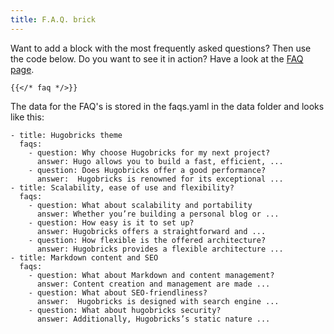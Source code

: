 ```yaml
---
title: F.A.Q. brick
---
```


Want to add a block with the most frequently asked questions? Then use the code below. Do you want to see it in action? Have a look at the [FAQ page](/faq).

```
{{</* faq */>}}
```

<!--{{< faq >}}-->

The data for the FAQ's is stored in the faqs.yaml in the data folder and looks like this:

```
- title: Hugobricks theme
  faqs:
    - question: Why choose Hugobricks for my next project?
      answer: Hugo allows you to build a fast, efficient, ...
    - question: Does Hugobricks offer a good performance?
      answer:  Hugobricks is renowned for its exceptional ...
- title: Scalability, ease of use and flexibility?
  faqs:
    - question: What about scalability and portability
      answer: Whether you’re building a personal blog or ...
    - question: How easy is it to set up?
      answer: Hugobricks offers a straightforward and ...
    - question: How flexible is the offered architecture?
      answer: Hugobricks provides a flexible architecture ...
- title: Markdown content and SEO
  faqs:
    - question: What about Markdown and content management?
      answer: Content creation and management are made ...
    - question: What about SEO-friendliness?
      answer:  Hugobricks is designed with search engine ...
    - question: What about hugobricks security?
      answer: Additionally, Hugobricks’s static nature ...
```